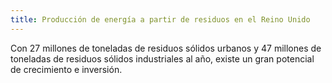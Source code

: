 ```yaml
---
title: Producción de energía a partir de residuos en el Reino Unido
---
```

Con 27 millones de toneladas de residuos sólidos urbanos y 47 millones de toneladas de residuos sólidos industriales al año, existe un gran potencial de crecimiento e inversión.
